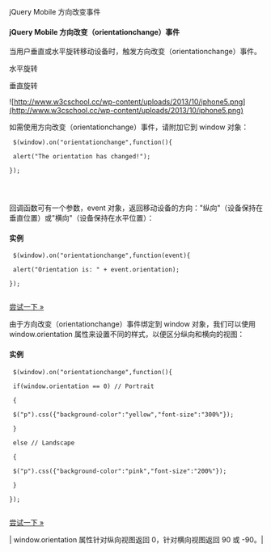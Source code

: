 jQuery Mobile 方向改变事件  

#### jQuery Mobile 方向改变（orientationchange）事件

 当用户垂直或水平旋转移动设备时，触发方向改变（orientationchange）事件。

 水平旋转

 垂直旋转

 







![http://www.w3cschool.cc/wp-content/uploads/2013/10/iphone5.png](http://www.w3cschool.cc/wp-content/uploads/2013/10/iphone5.png)

 



如需使用方向改变（orientationchange）事件，请附加它到 window 对象：

 
```
 $(window).on("orientationchange",function(){

 alert("The orientation has changed!");

}); 




```
 回调函数可有一个参数，event 对象，返回移动设备的方向："纵向"（设备保持在垂直位置）或"横向"（设备保持在水平位置）：

  
#### 实例

 
```
 $(window).on("orientationchange",function(event){

 alert("Orientation is: " + event.orientation);

});


```
 

[尝试一下 »](http://www.w3cschool.cc/try/try.php?filename=tryjqmob_events_orientationchange) 

 由于方向改变（orientationchange）事件绑定到 window 对象，我们可以使用 window.orientation 属性来设置不同的样式，以便区分纵向和横向的视图：

  
#### 实例

 
```
 $(window).on("orientationchange",function(){

 if(window.orientation == 0) // Portrait

 {

 $("p").css({"background-color":"yellow","font-size":"300%"});

 }

 else // Landscape

 {

 $("p").css({"background-color":"pink","font-size":"200%"});

 }

});


```
 

[尝试一下 »](http://www.w3cschool.cc/try/try.php?filename=tryjqmob_events_orientationchange2) 

 



| window.orientation 属性针对纵向视图返回 0，针对横向视图返回 90 或 -90。|








